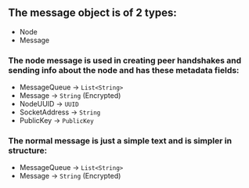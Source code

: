 
## The message object is of 2 types:
  - Node
  - Message

### The node message is used in creating peer handshakes and sending info about the node and has these metadata fields:
 - MessageQueue -> `List<String>`
 - Message -> `String` (Encrypted)
 - NodeUUID -> `UUID`
 - SocketAddress -> `String`
 - PublicKey -> `PublicKey`

### The normal message is just a simple text and is simpler in structure:
 - MessageQueue -> `List<String>`
 - Message -> `String` (Encrypted)

